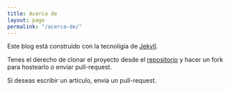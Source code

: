 ```yaml
---
title: Acerca de
layout: page
permalink: "/acerca-de/"
---
```


Este blog está construido con la tecnoligía de [Jekyll](https://jekyllrb.com/).

Tenes el derecho de clonar el proyecto desde el [repositorio](https://github.com/uca-isi/uca-isi.github.io) y hacer un fork para hostearlo o enviar pull-request.

Si deseas escribir un artículo, envía un pull-request.